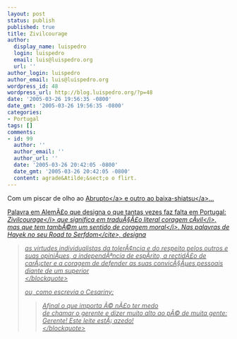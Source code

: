 ```yaml
---
layout: post
status: publish
published: true
title: Zivilcourage
author:
  display_name: luispedro
  login: luispedro
  email: luis@luispedro.org
  url: ''
author_login: luispedro
author_email: luis@luispedro.org
wordpress_id: 48
wordpress_url: http://blog.luispedro.org/?p=48
date: '2005-03-26 19:56:35 -0800'
date_gmt: '2005-03-26 19:56:35 -0800'
categories:
- Portugal
tags: []
comments:
- id: 99
  author: ''
  author_email: ''
  author_url: ''
  date: '2005-03-26 20:42:05 -0800'
  date_gmt: '2005-03-26 20:42:05 -0800'
  content: agrade&Atilde;&sect;o o flirt.
---
```

<p>Com um piscar de olho ao <a href="http:&#47;&#47;abrupto.blogspot.com&#47;">Abrupto<&#47;a> e outro ao <a href="http:&#47;&#47;baixashiatsu.blogspot.com&#47;">baixa-shiatsu<&#47;a>...</p>
<p>Palavra em Alem&Atilde;&pound;o que designa o que tantas vezes faz falta em Portugal: <i>Zivilcourage<&#47;i> que significa em tradu&Atilde;&sect;&Atilde;&pound;o literal <i>coragem c&Atilde;&shy;vil<&#47;i>, mas que tem tamb&Atilde;&copy;m um sentido de <i>coragem moral<&#47;i>. Nas palavras de Hayek no seu <cite>Road to Serfdom<&#47;cite>, designa</p>
<blockquote><p>
as virtudes individualistas da toler&Atilde;&cent;ncia e do respeito pelos outros e suas opini&Atilde;&micro;es, a independ&Atilde;&ordf;ncia de esp&Atilde;&shy;rito, a rectid&Atilde;&pound;o de car&Atilde;&iexcl;cter e a coragem de defender as suas convic&Atilde;&sect;&Atilde;&micro;es pessoais diante de um superior<br />
<&#47;blockquote></p>
<p>ou, como escrevia o Cesariny:</p>
<blockquote><p>
Afinal o que importa &Atilde;&copy; n&Atilde;&pound;o ter medo<br &#47;>de chamar o gerente e dizer muito alto ao p&Atilde;&copy; de muita gente:<br &#47;>Gerente! Este leite est&Atilde;&iexcl; azedo!<br />
<&#47;blockquote></p>
